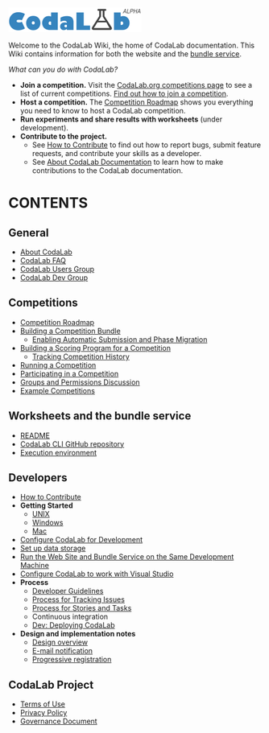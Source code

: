 <p><a href="http://www.codalab.org"><img src="images/codalab-logo.png"></a></p>

Welcome to the CodaLab Wiki, the home of CodaLab documentation.  This Wiki contains information for both the website and the [bundle service](https://github.com/codalab/codalab-cli).

*What can you do with CodaLab?* 

* **Join a competition.** Visit the [CodaLab.org competitions page](https://www.codalab.org/competitions) to see a list of current competitions. [Find out how to join a competition](User_Participating-in-a-Competition).
* **Host a competition.** The [Competition Roadmap](User_Competition-Roadmap) shows you everything you need to know to host a CodaLab competition.
* **Run experiments and share results with worksheets** (under development).
* **Contribute to the project.**
    - See [How to Contribute](Dev_How-to-Contribute) to find out how to report bugs, submit feature requests, and contribute your skills as a developer.
    - See [About CodaLab Documentation](Project_About_Documentation) to learn how to make contributions to the CodaLab documentation.

# CONTENTS
## General
* [About CodaLab](Project_About_CodaLab)
* [CodaLab FAQ](Project_CodaLab_FAQ)
* [CodaLab Users Group](https://groups.google.com/forum/#!forum/codalab-users)
* [CodaLab Dev Group](https://groups.google.com/forum/#!forum/codalabdev)

## Competitions
* [Competition Roadmap](User_Competition-Roadmap)
* [Building a Competition Bundle](User_Building-a-Competition-Bundle)
    * [Enabling Automatic Submission and Phase Migration](User_Enable-Auto-Submit-Phase-Migration)
* [Building a Scoring Program for a Competition](User_Building-a-Scoring-Program-for-a-Competition)
    * [Tracking Competition History](User_Tracking-Competition-History)
* [Running a Competition](User_Running-a-Competition)
* [Participating in a Competition](User_Participating-in-a-Competition)
* [Groups and Permissions Discussion](Dev_Groups-and-permissions-discussion)
* [Example Competitions](https://github.com/codalab/competition-examples)

## Worksheets and the bundle service
* [README](https://github.com/codalab/codalab-cli/blob/master/README.md)
* [CodaLab CLI GitHub repository](https://github.com/codalab/codalab-cli)
* [Execution environment](https://github.com/codalab/codalab/wiki/Execution_Environment)

## Developers
* [How to Contribute](Dev_How-to-Contribute)
* **Getting Started**
    * [UNIX](Dev_Getting-Started-on-UNIX-based-Systems)
    * [Windows](Dev_Getting-Started-on-Windows)
    * [Mac](Dev_Getting-Started-on-Mac)
* [Configure CodaLab for Development](Dev_Configure-Codalab-For-Development)
* [Set up data storage](Dev_Set-up-data-storage)
* [Run the Web Site and Bundle Service on the Same Development Machine](Dev_Run-web-site-and-bundle-service-on-the-same-development-machine)
* [Configure CodaLab to work with Visual Studio](Dev_Configure-CodaLab-Visual-Studio)
* **Process**
    * [Developer Guidelines](Dev_Developer-Guidelines)
    * [Process for Tracking Issues](Dev_Issue-tracking)
    * [Process for Stories and Tasks](Dev_Scenarios,-Stories-and-Tasks)
    * Continuous integration
    * [Dev: Deploying CodaLab](Dev_Deploying-CodaLab)
* **Design and implementation notes**
    * [Design overview](https://github.com/codalab/codalab/blob/master/docs/SPECIFICATION.md)
    * [E-mail notification](E-mail-notifications)
    * [Progressive registration](User_Progressive-Registration)

## CodaLab Project
* [Terms of Use](Project_Terms_and_Conditions)
* [Privacy Policy](Project_Privacy_Policy)
* [Governance Document](https://github.com/codalab/codalab/blob/master/docs/Community-Governance.md)
